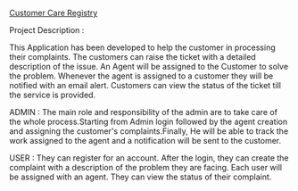
[Customer Care Registry](https://user-images.githubusercontent.com/113118101/190862005-1d96edb0-537e-4144-be51-7271c504c28a.jpg)



Project Description :
   
   This Application has been developed to help the customer in processing their complaints. 
   The customers can raise the ticket with a detailed description of the issue. 
   An Agent will be assigned to the Customer to solve the problem. 
   Whenever the agent is assigned to a customer they will be notified with an email alert. 
   Customers can view the status of the ticket till the service is provided.
   
   ADMIN : 
   The main role and responsibility of the admin are to take care of the whole process.Starting from Admin login followed by the agent creation and  assigning  the customer's complaints.Finally, He will be able to track the work assigned to the agent and a notification will be sent to the customer.

   USER : 
   They can register for an account.  After the login, they can create the complaint with a description of the problem they are facing. Each user will be assigned with an agent.  They can view the status of their complaint.

